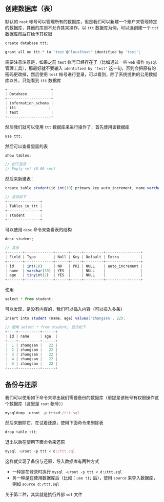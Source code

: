 ## 创建数据库（表）

默认的 `root` 帐号可以管理所有的数据库，但是我们可以新建一个账户来管理特定的数据库，其他的库则不允许其来操作，以 `ttt` 数据库为例，可以选创建一个 `ttt` 数据库然后在给予其权限

```js
create database ttt;

grant all on ttt.* to 'test'@'localhost' identified by 'test';
```

需要注意注意是，如果之前 `test` 帐号已经存在了（比如通过一些 `web` 操作 `mysql` 管理工具），那最好就不要输入 `identified by 'test'` 这一句，否则会把原有的密码更改掉，然后使用 `test` 帐号进行登录，可以看到，除了系统提供的公用数据库以外，只能看到 `ttt` 数据库

```js
+--------------------+
| Database           |
+--------------------+
| information_schema |
| ttt               |
| test               |
+--------------------+
```

然后我们就可以使用 `ttt` 数据库来进行操作了，首先使用该数据库

```js
use ttt;
```

然后可以查看里面的表

```js
show tables;

// 如下显示
// Empty set (0.00 sec)
```

然后来新建表：

```js
create table student(id int(10) primary key auto_increment, name varchar(30), age tinyint(2));

// 显示如下
+---------------+
| Tables_in_ttt |
+---------------+
| student       |
+---------------+
```

可以使用 `desc` 命令来查看表的结构

```js
desc student;

// 显示
+-------+-------------+------+-----+---------+----------------+
| Field | Type        | Null | Key | Default | Extra          |
+-------+-------------+------+-----+---------+----------------+
| id    | int(10)     | NO   | PRI | NULL    | auto_increment |
| name  | varchar(30) | YES  |     | NULL    |                |
| age   | tinyint(2)  | YES  |     | NULL    |                |
+-------+-------------+------+-----+---------+----------------+
```

使用

```js
select * from student;
```

可以发现，是没有内容的，我们可以插入内容（可以插入多条）

```js
insert into student (name, age) values('zhangsan', 22);

// 使用 select * from student; 显示如下
+----+----------+------+
| id | name     | age  |
+----+----------+------+
|  1 | zhangsan |   22 |
|  2 | zhangsan |   22 |
|  3 | zhangsan |   22 |
|  4 | zhangsan |   22 |
|  5 | zhangsan |   22 |
+----+----------+------+
```


## 备份与还原

我们可以使用如下命令来导出我们需要备份的数据库（前提是该帐号有权限操作这个数据库（这里是 `root` 帐号））

```js
mysqldump -uroot -p ttt>d:/ttt.sql
```

然后来删除它，在试着还原，使用下面命令来删除表

```js
drop table ttt;
```

退出以后在使用下面命令来还原

```js
mysql -uroot -p ttt < d:/ttt.sql
```

这样就实现了备份与还原，导入数据库有两种方式

* 一种是在登录时执行 `mysql -uroot -p ttt < d:/ttt.sql`
* 另一种是在使用数据库后（比如：`use t1;` 后），使用 `source` 来导入数据库，例如 `source d:/ttt.sql`

关于第二种，其实就是执行外部 `sql` 文件

